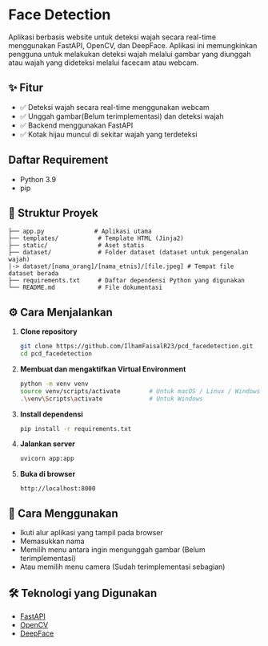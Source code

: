 # Face Detection

Aplikasi berbasis website untuk deteksi wajah secara real-time menggunakan FastAPI, OpenCV, dan DeepFace. Aplikasi ini memungkinkan pengguna untuk melakukan deteksi wajah melalui gambar yang diunggah atau wajah yang dideteksi melalui facecam atau webcam.

## ✨ Fitur

- ✅ Deteksi wajah secara real-time menggunakan webcam
- ✅ Unggah gambar(Belum terimplementasi) dan deteksi wajah
- ✅ Backend menggunakan FastAPI
- ✅ Kotak hijau muncul di sekitar wajah yang terdeteksi

## Daftar Requirement
- Python 3.9
- pip

## 🧾 Struktur Proyek

```
├── app.py              # Aplikasi utama
├── templates/           # Template HTML (Jinja2)
├── static/              # Aset statis
├── dataset/             # Folder dataset (dataset untuk pengenalan wajah)
|-> dataset/[nama_orang]/[nama_etnis]/[file.jpeg] # Tempat file dataset berada
├── requirements.txt     # Daftar dependensi Python yang digunakan
└── README.md            # File dokumentasi
```

## ⚙️ Cara Menjalankan

1. **Clone repository**
   ```bash
   git clone https://github.com/IlhamFaisalR23/pcd_facedetection.git
   cd pcd_facedetection
   ```

2. **Membuat dan mengaktifkan Virtual Environment**
   ```bash
   python -m venv venv
   source venv/scripts/activate        # Untuk macOS / Linux / Windows yang menggunakan Bash
   .\venv\Scripts\activate             # Untuk Windows
   ```

3. **Install dependensi**
   ```bash
   pip install -r requirements.txt
   ```

4. **Jalankan server**
   ```bash
   uvicorn app:app
   ```

5. **Buka di browser**
   ```
   http://localhost:8000
   ```

## 🧪 Cara Menggunakan

- Ikuti alur aplikasi yang tampil pada browser
- Memasukkan nama
- Memilih menu antara ingin mengunggah gambar (Belum terimplementasi)
- Atau memilih menu camera (Sudah terimplementasi sebagian)

## 🛠 Teknologi yang Digunakan

- [FastAPI](https://fastapi.tiangolo.com/)
- [OpenCV](https://opencv.org/)
- [DeepFace](https://github.com/serengil/deepface)


